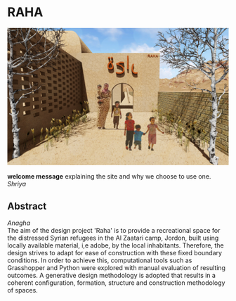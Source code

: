 # RAHA

![Entrance.jpg](img/Entrance.jpg)

**welcome message**
explaining the site and why we choose to use one.
*Shriya*

## Abstract
*Anagha*  
The aim of the design project 'Raha' is to provide a recreational space for the distressed Syrian refugees in the Al Zaatari camp, Jordon, built using locally available material, i,e adobe, by the local inhabitants. Therefore, the design strives to adapt for ease of construction with these fixed boundary conditions. In order to achieve this, computational tools such as Grasshopper and Python were explored with manual evaluation of resulting outcomes. A generative design methodology is adopted that results in a coherent configuration, formation, structure and construction methodology of spaces.   